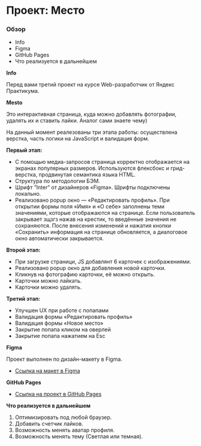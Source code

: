 # Проект: Место

### Обзор
* Info
* Figma
* GitHub Pages
* Что реализуется в дальнейшем

**Info**

Перед вами третий проект на курсе Web-разработчик от Яндекс Практикума.

**Mesto** 

Это интерактивная страница, куда можно добавлять фотографии, удалять их и ставить лайки. Аналог сами знаете чему)

На данный момент реалезованы три этапа работы: осуществлена верстка, часть логики на JavaScript и валидация форм.
 
**Первый этап:**
* С помощью медиа-запросов страница корректно отображается на экранах популярных размеров. Используются флексбокс и грид-верстка, продвинутая семантика языка HTML.
* Структура по методологии БЭМ.
* Шрифт ”Inter“ от дизайнеров «Figma». Шрифты подключены локально.
* Реализовано popup окно — «Редактировать профиль». При открытии формы поля «Имя» и «О себе» заполнены теми значениями, которые отображаются на странице. Если пользователь закрывает зщзгз нажав на крестик, то введённые значения не сохраняются. После внесения изменений и нажатия кнопки «Сохранить» информация на странице обновляется, а диалоговое окно автоматически закрывается.

**Второй этап:**
* При загрузке страници, JS добавлянт 6 карточек с изображениями.
* Реализовано popup окно для добавления новой карточки.
* Кликнув на фотографию карточки, её можно открыть.
* Карточки можно лайкать.
* Карточки можно удалять.

**Третий этап:**
* Улучшен UX при работе с попапами
* Валидация формы «Редактировать профиль»
* Валидация формы «Новое место»
* Закрытие попапа кликом на оверлей
* Закрытие попапа нажатием на Esc

**Figma**

Проект выполнен по дизайн-макету в Figma.
* [Ссылка на макет в Figma](https://www.figma.com/file/2cn9N9jSkmxD84oJik7xL7/JavaScript.-Sprint-4?node-id=0%3A1)

**GitHub Pages**

* [Ссылка на проект в GitHub Pages](https://leh1ch.github.io/mesto)

**Что реализуется в дальнейшем**

1. Оптимизировать под любой браузер.
2. Добавить счетчик лайков.
3. Возможность менять аватар профиля.
4. Возможность менять тему (Светлая или темная).